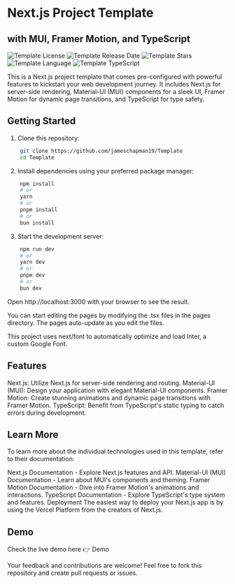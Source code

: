 <div>

# Next.js Project Template
## with MUI, Framer Motion, and TypeScript

![Template License](https://img.shields.io/github/license/jameschapman19/Template)
![Template Release Date](https://img.shields.io/github/release-date/jameschapman19/Template)
![Template Stars](https://img.shields.io/github/stars/jameschapman19/Template)
![Template Language](https://img.shields.io/github/languages/top/jameschapman19/Template)
![Template TypeScript](https://badgen.net/npm/types/tslib)

This is a Next.js project template that comes pre-configured with powerful features to kickstart your web development journey. It includes Next.js for server-side rendering, Material-UI (MUI) components for a sleek UI, Framer Motion for dynamic page transitions, and TypeScript for type safety.

</div>

## Getting Started

1. Clone this repository:

```bash
    git clone https://github.com/jameschapman19/Template
    cd Template
```

2. Install dependencies using your preferred package manager:


```bash
    npm install
    # or
    yarn
    # or
    pnpm install
    # or
    bun install
```

3. Start the development server:

```bash
    npm run dev
    # or
    yarn dev
    # or
    pnpm dev
    # or
    bun dev
```

Open http://localhost:3000 with your browser to see the result.

You can start editing the pages by modifying the .tsx files in the pages directory. The pages auto-update as you edit the files.

This project uses next/font to automatically optimize and load Inter, a custom Google Font.

## Features
Next.js: Utilize Next.js for server-side rendering and routing.
Material-UI (MUI): Design your application with elegant Material-UI components.
Framer Motion: Create stunning animations and dynamic page transitions with Framer Motion.
TypeScript: Benefit from TypeScript's static typing to catch errors during development.

## Learn More
To learn more about the individual technologies used in this template, refer to their documentation:

Next.js Documentation - Explore Next.js features and API.
Material-UI (MUI) Documentation - Learn about MUI's components and theming.
Framer Motion Documentation - Dive into Framer Motion's animations and interactions.
TypeScript Documentation - Explore TypeScript's type system and features.
Deployment
The easiest way to deploy your Next.js app is by using the Vercel Platform from the creators of Next.js.

## Demo
Check the live demo here 👉️ Demo

Your feedback and contributions are welcome! Feel free to fork this repository and create pull requests or issues.